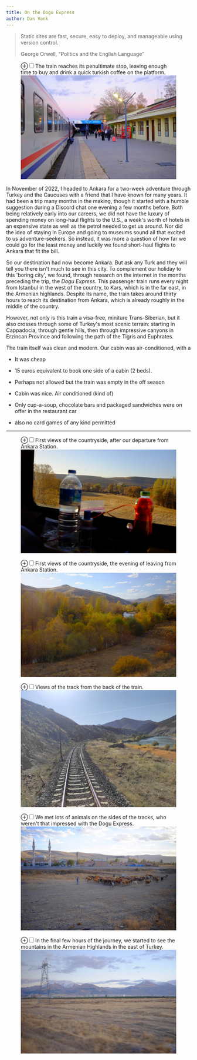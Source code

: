 ```yaml
---
title: On the Dogu Express
author: Dan Vonk
---
```

<div class="epigraph">
  <blockquote>
  <p>Static sites are fast, secure, easy to deploy, and manageable using version control.</p>
    <footer>George Orwell, “Politics and the English Language”</footer>
  </blockquote>
  <blockquote>
</div>

<figure>
    <label for="outside-ankara" class="margin-toggle">&#8853;</label><input type="checkbox" id="outside-ankara" class="margin-toggle"/><span class="marginnote">The train reaches its penultimate stop, leaving enough time to buy and drink a quick turkish coffee on the platform.</span>
    <img src="/images/DSCF7010.JPG" alt="Exports and Imports to and from Denmark & Norway from 1700 to 1780" />
</figure>


In November of 2022, I headed to Ankara for a two-week adventure through Turkey and the 
Caucuses with a friend that I have known for many years. It had been a trip many 
months in the making, though it started with a humble suggestion during a Discord chat 
one evening a few months before. Both being relatively early into our careers, we did not have the luxury of spending
money on long-haul flights to the U.S., a week's worth of hotels in an expensive state as well
as the petrol needed to get us around. Nor did the idea of staying in Europe and going to museums
sound all that excited to us adventure-seekers. So instead, it was more a question of how far
we could go for the least money and luckily we found short-haul flights to Ankara that fit the bill.

So our destination had now become Ankara. But ask any Turk and they will tell you there isn't
much to see in this city. To complement our holiday to this 'boring city', we found, through research on the internet in the months preceding the trip, the _Dogu Express_. This passenger train runs every
night from Istanbul in the west of the country, to Kars, which is in the far east, in the Armenian
highlands. Despite its name, the train takes around thirty hours to reach its destination from
Ankara, which is already roughly in the middle of the country.

However, not only is this train a visa-free, miniture Trans-Siberian, but it also crosses through
some of  Turkey's most scenic terrain: starting in Cappadocia, through gentle hills, then through
impressive canyons in Erzincan Province and following the path of the Tigris and Euphrates.

The train itself was clean and modern. Our cabin was air-conditioned, with a  

- It was cheap
- 15 euros equivalent to book one side of a cabin (2 beds).
- Perhaps not allowed but the train was empty in the off season
- Cabin was nice. Air conditioned (kind of)

- Only cup-a-soup, chocolate bars and packaged sandwiches were on offer in the restaurant car
- also no card games of any kind permitted


 ***

<!-- We had been talking over Discord in the evenings, searching  -->
<!-- the internet for routes to travel,  -->
<!-- resolving conflicting reports between travel bloggers and attempting to buy tickets through dodgy untranslated websites, i.e. the usual. -->

<!-- Once we touched down in Ankara, the preconceived simulation of the trip that I had been imagining and living during the idle moments of the workday immediately disappeared. We were plonked down into a bustling city, the size of which I had not previously experienced. London can be a busy place if you go looking for it, around the train stations during rush hour, or if you are so unfortunate to walk from a quiet alleyway, hiding there since the middle ages, onto Oxford Street. But London is flat and it hides its size well; the sight-lines are managed and pedicured. -->

<!-- In Ankara, large, rocky hills dominate the skyline, they being almost entirely built up with concrete tenement buildings, stretching off into the horizon, the buildings are covered in soot and dirt, baked in by the hot sun. Down on the street level, the roads are traffic jammed with old clunkers and the pavements likewise chock-full and alive. People crowd around street vendors sitting behind picnic tables, which are stacked with lotto tickets, everyone hoping to win. Dogs and cats are found through the quieter alleyways, either commuting or relaxing in front of shop windows. -->

<!-- This freneticisism was exciting to be in for a couple of days, but thankfully the day soon came for us to board the Dogu Express. The train leaves Ankara Station in the evening daily, so  -->

<figure>
    <label for="outside-ankara" class="margin-toggle">&#8853;</label><input type="checkbox" id="outside-ankara" class="margin-toggle"/><span class="marginnote">First views of the countryside, after our departure from Ankara Station.</span>
    <img src="/images/DSCF6948.JPG" alt="View through the window of our cabin on the Dogu Express." />
</figure>


<figure>
    <label for="outside-ankara" class="margin-toggle">&#8853;</label><input type="checkbox" id="outside-ankara" class="margin-toggle"/><span class="marginnote">First views of the countryside, the evening of leaving from Ankara Station.</span>
    <img src="/images/DSCF6979.JPG" alt="Exports and Imports to and from Denmark & Norway from 1700 to 1780" />
</figure>


<figure>
    <label for="outside-ankara" class="margin-toggle">&#8853;</label><input type="checkbox" id="outside-ankara" class="margin-toggle"/><span class="marginnote">Views of the track from the back of the train.</span>
    <img src="/images/IMG_20221106_102439.jpg" alt="Dogu Express" />
</figure>

<figure>
    <label for="outside-ankara" class="margin-toggle">&#8853;</label><input type="checkbox" id="outside-ankara" class="margin-toggle"/><span class="marginnote">We met lots of animals on the sides of the tracks, who weren't that impressed with the Dogu Express.</span>
    <img src="/images/DSCF6989.JPG" alt="Shepard herding cattle beside track" />
</figure>


<figure>
    <label for="outside-ankara" class="margin-toggle">&#8853;</label><input type="checkbox" id="outside-ankara" class="margin-toggle"/><span class="marginnote">In the final few hours of the journey, we started to see the mountains in the Armenian Highlands in the east of Turkey.</span>
    <img src="/images/DSCF7009.JPG" alt="Exports and Imports to and from Denmark & Norway from 1700 to 1780" />
</figure>


